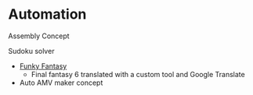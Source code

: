 Automation
==========

Assembly Concept

Sudoku solver

* [Funky Fantasy](https://legendsoflocalization.com/funky-fantasy-iv/)
    * Final fantasy 6 translated with a custom tool and Google Translate
* Auto AMV maker concept
